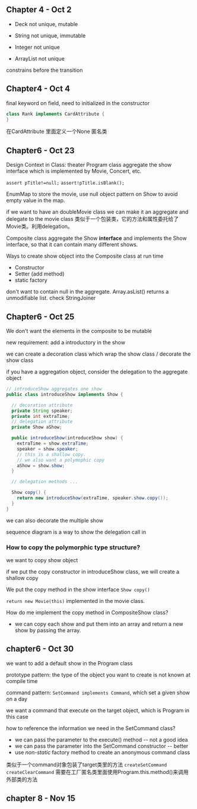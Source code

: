 ## Chapter 4 - Oct 2

- Deck not unique, mutable

- String not unique, immutable

- Integer not unique
- ArrayList not unique

constrains before the transition

## Chapter4 - Oct 4

final keyword on field, need to initialized in the constructor

```java
class Rank implements CardAttribute {
}
```

在CardAttribute 里面定义一个None 匿名类

## Chapter6 - Oct 23

Design Context in Class: theater
Program class aggregate the show interface which is implemented by Movie, Concert, etc.

`assert pTitle!=null;`
`assert!pTitle.isBlank();`

EnumMap to store the movie, use null object pattern on Show to avoid empty value in the map.

if we want to have an doubleMovie class we can make it an aggregate and delegate to the movie class
类似于一个包装类，它的方法和属性委托给了Movie类。利用delegation。

Composite class aggregate the Show **interface** and implements the Show interface,
so that it can contain many different shows.

Ways to create show object into the Composite class at run time
- Constructor
- Setter (add method)
- static factory

don't want to contain null in the aggregate.
Array.asList() returns a unmodifiable list.
check StringJoiner

## Chapter6 - Oct 25

We don't want the elements in the composite to be mutable

new requirement: add a introductory in the show

we can create a decoration class which wrap the show class / decorate the show class

if you have a aggregation object, consider the delegation to the aggregate object

```java
// introduceShow aggregates one show
public class introduceShow implements Show {

  // decoration attribute
  private String speaker;
  private int extraTime;
  // delegation attribute
  private Show aShow;

  public introduceShow(introduceShow show) {
    extraTime = show.extraTime;
    speaker = show.speaker;
    // this is a shallow copy.
    // we also want a polymophic copy
    aShow = show.show;
  }

  // delegation methods ...

  Show copy() {
    return new introduceShow(extraTime, speaker.show.copy());
  }
}
```

we can also decorate the multiple show

sequence diagram is a way to show the delegation call in

### How to copy the polymorphic type structure?

we want to copy show object

if we put the copy constructor in introduceShow class, we will create a shallow copy

We put the copy method in the show interface `Show copy()`

`return new Movie(this)` implemented in the movie class.

How do me implement the copy method in CompositeShow class?
- we can copy each show and put them into an array and return a new show by passing the array.

## chapter6 - Oct 30

we want to add a default show in the Program class

prototype pattern: the type of the object you want to create is not known at compile time

command pattern: `SetCommand implements Command`, which set a given show on a day

we want a command that execute on the target object, which is Program in this case

how to reference the information we need in the SetCommand class?

- we can pass the parameter to the execute() method -- not a good idea
- we can pass the parameter into the SetCommand constructor -- better
- use *non-static* factory method to create an anonymous command class

类似于一个command对象包装了target类里的方法
`createSetCommand` `createClearCommand`
需要在工厂匿名类里面使用Program.this.method()来调用外部类的方法

## chapter 8 - Nov 15

